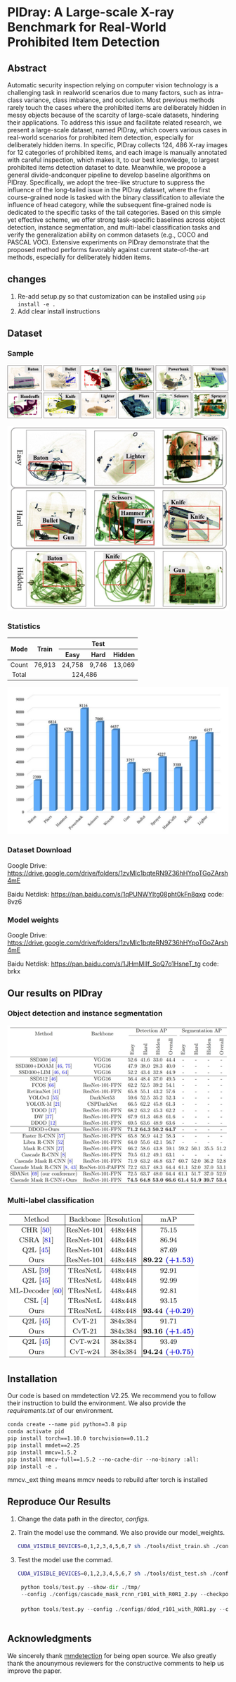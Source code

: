 #  PIDray: A Large-scale X-ray Benchmark for Real-World Prohibited Item Detection 

## Abstract

 Automatic security inspection relying on computer vision technology is a challenging task in realworld scenarios due to many factors, such as intra-class variance, class imbalance, and occlusion. Most previous methods rarely touch the cases where the prohibited items are deliberately hidden in messy objects because of the scarcity of large-scale datasets, hindering their applications. To address this issue and facilitate related research, we present a large-scale dataset, named PIDray, which covers various cases in real-world scenarios for prohibited item detection, especially for deliberately hidden items. In specific, PIDray collects 124, 486 X-ray images for 12 categories of prohibited items, and each image is manually annotated with careful inspection, which makes it, to our best knowledge, to largest prohibited items detection dataset to date. Meanwhile, we propose a general divide-andconquer pipeline to develop baseline algorithms on PIDray. Specifically, we adopt the tree-like structure to suppress the influence of the long-tailed issue in the PIDray dataset, where the first course-grained node is tasked with the binary classification to alleviate the influence of head category, while the subsequent fine-grained node is dedicated to the specific tasks of the tail categories. Based on this simple yet effective scheme, we offer strong task-specific baselines across object detection, instance segmentation, and multi-label classification tasks and verify the generalization ability on common datasets (e.g., COCO and PASCAL VOC). Extensive experiments on PIDray demonstrate that the proposed method performs favorably against current state-of-the-art methods, especially for deliberately hidden items. 

## changes

1. Re-add setup.py so that customization can be installed using `pip install -e .`
2. Add clear install instructions



## Dataset

### Sample

![](./docs/image_samples.png)

<img src="./docs/easy_hard_hidden.jpg" style="zoom:50%;" />



### Statistics

<table>
<thead>
  <tr>
    <th rowspan="2" style="text-align: center;">Mode</th>
    <th rowspan="2" style="text-align: center;">Train</th>
    <th colspan="3" style="text-align: center;">Test</th>
  </tr>
  <tr>
    <th style="text-align: center;">Easy</th>
    <th style="text-align: center;">Hard</th>
    <th style="text-align: center;">Hidden</th>
  </tr>
</thead>
<tbody>
  <tr>
    <td style="text-align: center;">Count</td>
    <td style="text-align: center;">76,913</td>
    <td style="text-align: center;">24,758</td>
    <td style="text-align: center;">9,746</td>
    <td style="text-align: center;">13,069</td>
  </tr>
  <tr>
    <td style="text-align: center;">Total</td>
    <td colspan="4" style="text-align: center;">124,486</td>
  </tr>
</tbody>
</table>

![](./docs/label_statistics.jpg)



### Dataset Download

Google Drive: https://drive.google.com/drive/folders/1zvMIc1bqteRN9Z36hHYpoTGoZArsh4mE

Baidu Netdisk: https://pan.baidu.com/s/1qPUNWYItg08pht0kFn8qxg  code: 8vz6



### Model weights

Google Drive: https://drive.google.com/drive/folders/1zvMIc1bqteRN9Z36hHYpoTGoZArsh4mE

Baidu Netdisk: https://pan.baidu.com/s/1JHmMIIf_SoQ7o1HsneT_tg  code: brkx



## Our results on PIDray

### Object detection and instance segmentation

![](./docs/detection_result.jpg)



### Multi-label classification

<img src="./docs/multilabel_result.jpg" style="zoom:50%;" />



## Installation


Our code is based on mmdetection V2.25. We recommend you to follow their instruction to build the environment. We also provide the *requirements.txt* of our environment.

```
conda create --name pid python=3.8 pip
conda activate pid
pip install torch==1.10.0 torchvision==0.11.2
pip install mmdet==2.25
pip install mmcv=1.5.2
pip install mmcv-full==1.5.2 --no-cache-dir --no-binary :all:
pip install -e .

```
mmcv._ext thing means mmcv needs to rebuild after torch is installed






## Reproduce Our Results

1. Change the data path in the director, *configs*.

2. Train the model use the command. We also provide our model_weights.

   ```bash
   CUDA_VISIBLE_DEVICES=0,1,2,3,4,5,6,7 sh ./tools/dist_train.sh ./configs/cascade_mask_rcnn_r101_with_R0R1.py 8
   
   ```

3. Test the model use the commad.

   ```bash
   CUDA_VISIBLE_DEVICES=0,1,2,3,4,5,6,7 sh ./tools/dist_test.sh ./configs/cascade_mask_rcnn_r101_with_R0R1.py ./model_weights/cascade_mask_rcnn_r101_with_R0R1.pth 8 --out ./result.pkl --eval bbox segm
   ```

   ```python
    python tools/test.py --show-dir ./tmp/ 
    --config ./configs/cascade_mask_rcnn_r101_with_R0R1_2.py --checkpoint /Users/htplex/Desktop/data_new/datasets/PIDray/model_weights/cascade_mask_rcnn_r101_with_R0R1.pth --show-dir ./tmp/

    python tools/test.py --config ./configs/ddod_r101_with_R0R1.py --checkpoint /Users/htplex/Desktop/data_new/datasets/PIDray/model_weights/ddod_r101_with_R0R1.pth --show-dir ./tmp/
    
   ```




## Acknowledgments

We sincerely thank [mmdetection](https://github.com/open-mmlab/mmdetection) for being open source.  We also greatly thank the anounymous reviewers for the constructive comments to help us improve the paper.